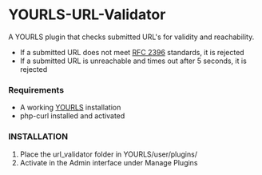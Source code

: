 # YOURLS-URL-Validator
A YOURLS plugin that checks submitted URL's for validity and reachability.

- If a submitted URL does not meet [RFC 2396](http://www.faqs.org/rfcs/rfc2396.html) standards, it is rejected
- If a submitted URL is unreachable and times out after 5 seconds, it is rejected

### Requirements
- A working [YOURLS](https://github.com/YOURLS/YOURLS) installation
- php-curl installed and activated

### INSTALLATION

1. Place the url_validator folder in YOURLS/user/plugins/
2. Activate in the Admin interface under Manage Plugins

